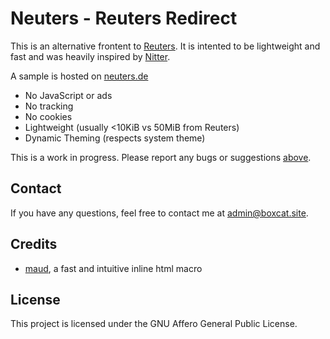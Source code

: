 # Neuters - Reuters Redirect

This is an alternative frontent to [Reuters](https://reuters.com/). It is intented to be lightweight and fast and was heavily inspired by [Nitter](https://nitter.net/).

A sample is hosted on [neuters.de](https://neuters.de/)

* No JavaScript or ads
* No tracking
* No cookies
* Lightweight (usually <10KiB vs 50MiB from Reuters)
* Dynamic Theming (respects system theme)

This is a work in progress. Please report any bugs or suggestions [above](https://github.com/HookedBehemoth/supreme-waffle/issues).

## Contact
If you have any questions, feel free to contact me at [admin@boxcat.site](mailto:admin@boxcat.site).

## Credits
* [maud](https://github.com/lambda-fairy/maud), a fast and intuitive inline html macro

## License
This project is licensed under the GNU Affero General Public License.
